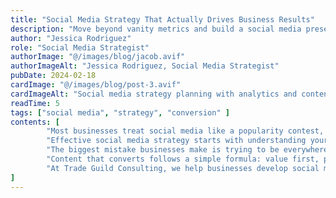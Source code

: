 ```yaml
---
title: "Social Media Strategy That Actually Drives Business Results"
description: "Move beyond vanity metrics and build a social media presence that converts followers into customers"
author: "Jessica Rodriguez"
role: "Social Media Strategist"
authorImage: "@/images/blog/jacob.avif"
authorImageAlt: "Jessica Rodriguez, Social Media Strategist"
pubDate: 2024-02-18
cardImage: "@/images/blog/post-3.avif"
cardImageAlt: "Social media strategy planning with analytics and content calendar"
readTime: 5
tags: ["social media", "strategy", "conversion" ]
contents: [
        "Most businesses treat social media like a popularity contest, obsessing over follower counts and engagement rates while their bottom line remains unchanged. The harsh reality? Having 10,000 followers means nothing if none of them become customers.",
        "Effective social media strategy starts with understanding your business objectives, not platform algorithms. Are you trying to generate leads, drive website traffic, build brand awareness, or support customer service? Each goal requires a different approach, content strategy, and measurement framework.",
        "The biggest mistake businesses make is trying to be everywhere at once. Instead of spreading thin across every platform, focus on 1-2 channels where your ideal customers actually spend time. A strong presence on LinkedIn might be worth more than scattered efforts across TikTok, Instagram, and Twitter combined.",
        "Content that converts follows a simple formula: value first, promotion second. Share insights, solve problems, and provide genuine value 80% of the time. The remaining 20% can focus on your products or services. This approach builds trust and positions you as a thought leader, not just another company trying to sell something.",
        "At Trade Guild Consulting, we help businesses develop social media strategies that align with their business goals and target audience behavior. Our approach focuses on creating meaningful connections that translate into measurable business outcomes, not just social media metrics. Ready to transform your social media from a cost center into a revenue driver?"
]
---
```

